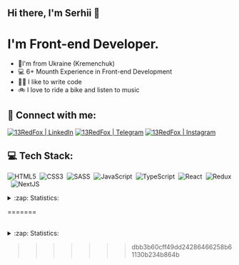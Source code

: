 ## Hi there, I'm Serhii 👋

# I'm Front-end Developer.

- 📍I'm from Ukraine (Kremenchuk)
- 💻 6+ Mounth Experience in Front-end Development
- 🧑‍💻 I like to write code
- 🚲 I love to ride a bike and listen to music

## 🤝 Connect with me:

[<img alt="13RedFox | LinkedIn" src="https://img.shields.io/badge/LinkedIn-1a5ad9.svg?&style=for-for-the-badge&logo=linkedin&logoColor=fff" />][linkedin]
[<img alt="13RedFox | Telegram" src="https://img.shields.io/badge/Instagram-e88274.svg?&style=for-for-the-badge&logo=Instagram&logoColor=fff" />][telegram]
[<img alt="13RedFox | Instagram" src="https://img.shields.io/badge/Telegram-4b81eb.svg?&style=for-for-the-badge&logo=telegram&logoColor=fff" />][instagram]

## 💻 Tech Stack:

<img alt="HTML5" src="https://img.shields.io/badge/HTML5-5aabe8.svg?&style=for-the-badge&logo=html5&logoColor=fff&logoWidth=20&labelColor=AC1F21" />&nbsp;
<img alt="CSS3" src="https://img.shields.io/badge/CSS3-5aabe8.svg?&style=for-the-badge&logo=CSS3&logoColor=fff&logoWidth=20&labelColor=AC1F21" />&nbsp;
<img alt="SASS" src="https://img.shields.io/badge/SCSS-5aabe8.svg?&style=for-the-badge&logo=SASS&logoColor=fff&logoWidth=20&labelColor=AC1F21" />&nbsp;
<img alt="JavaScript" src="https://img.shields.io/badge/JavaScript-5aabe8.svg?&style=for-the-badge&logo=javascript&logoColor=fff&logoWidth=20&labelColor=AC1F21" />&nbsp;
<img alt="TypeScript" src="https://img.shields.io/badge/TypeScript-5aabe8.svg?&style=for-the-badge&logo=TypeScript&logoColor=fff&logoWidth=20&labelColor=AC1F21" />&nbsp;
<img alt="React" src="https://img.shields.io/badge/React-5aabe8.svg?&style=for-the-badge&logo=react&logoColor=fff&logoWidth=20&labelColor=AC1F21" />&nbsp;
<img alt="Redux" src="https://img.shields.io/badge/Redux-5aabe8.svg?&style=for-the-badge&logo=redux&logoColor=fff&logoWidth=20&labelColor=AC1F21" />&nbsp;
<img alt="NextJS" src="https://img.shields.io/badge/Next JS-5aabe8.svg?&style=for-the-badge&logo=next.js&logoColor=fff&logoWidth=20&labelColor=AC1F21" />&nbsp;

<details>
<summary>:zap: Statistics:</summary>

<img  align="left"  alt="codeSTACKr's GitHub Stats"  src="https://github-readme-stats.vercel.app/api/top-langs/?username=13redfox&langs_count=8&layout=compact"  />

<br  />

<img  align="left"  alt="codeSTACKr's GitHub Stats"  src="https://github-readme-stats.vercel.app/api?username=13redfox&show_icons=true"  />

<<<<<<< HEAD
</details>

=======
<br />
<br />

<details>
  <summary>:zap: Statistics:</summary>
  
   <img align="left" alt="codeSTACKr's GitHub Stats" src="https://github-readme-stats.vercel.app/api/top-langs/?username=13redfox&langs_count=8&layout=compact" />
    <br />
    <img align="left" alt="codeSTACKr's GitHub Stats" src="https://github-readme-stats.vercel.app/api?username=13redfox&show_icons=true" />
</details>


>>>>>>> dbb3b60cff49dd24286466258b61130b234b864b
<!--

**13RedFox/13RedFox** is a ✨ _special_ ✨ repository because its `README.md` (this file) appears on your GitHub profile.



Here are some ideas to get you started:



- 🔭 I’m currently working on ...

- 🌱 I’m currently learning ...

- 👯 I’m looking to collaborate on ...

- 🤔 I’m looking for help with ...

- 💬 Ask me about ...

- 📫 How to reach me: ...

- 😄 Pronouns: ...

- ⚡ Fun fact: ...

-->

[linkedin]: https://www.linkedin.com/in/13redfox/
[telegram]: https://t.me/gtCunningFox
[instagram]: https://www.instagram.com/gtcunningfox
